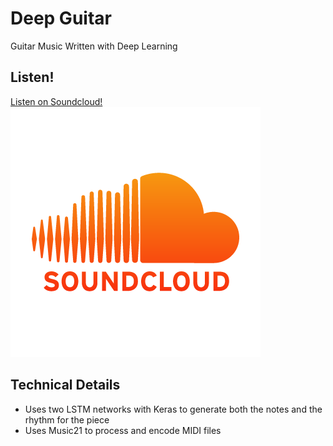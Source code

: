 # Deep Guitar 

Guitar Music Written with Deep Learning

## Listen!

[Listen on Soundcloud!](https://soundcloud.com/adityathakkar/deep-guitar)
![SoundCloud Logo](soundcloud_logo.png)

## Technical Details

- Uses two LSTM networks with Keras to generate both the notes and the rhythm for the piece
- Uses Music21 to process and encode MIDI files
